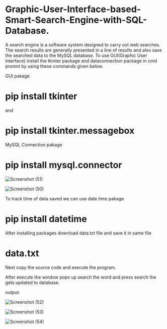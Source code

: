 # Graphic-User-Interface-based-Smart-Search-Engine-with-SQL-Database.
A search engine is a software system designed to carry out web searches. The search results are generally presented in a line of results and also save the searched data to the MySQL database.
To use GUI(Graphic User Interface) install the tkinter package and dataconnection package in cmd promnt by using these commands given below.


GUI pakage
 # pip install tkinter
  
  and 
  
 # pip install tkinter.messagebox
 
 MySQL Connection pakage 
 # pip install mysql.connector
 
 ![Screenshot (51)](https://user-images.githubusercontent.com/107409877/223466809-1efc39fb-2a63-49c9-84f9-c87daadefab2.png)

 ![Screenshot (50)](https://user-images.githubusercontent.com/107409877/223466449-f6ef5a63-1dab-4761-b7a7-82ef39b91c20.png)
 
 To track time of data saved we can use date time pakage
 # pip install datetime
  
  After installing packages download data.txt file and save it in same file 
 # data.txt
 
 Next copy the source code and execute the program.
 
After execute the window pops up search the word and press search the gets updated to database.

output:

![Screenshot (52)](https://user-images.githubusercontent.com/107409877/223466862-29151d7e-dc44-4cbd-9eda-87c4ed5a4dc8.png)

![Screenshot (53)](https://user-images.githubusercontent.com/107409877/223466891-d91bdb93-2628-44df-a83c-ff54d077f74f.png)

![Screenshot (54)](https://user-images.githubusercontent.com/107409877/223466923-e163dd2e-ca54-4a86-ad85-08ccbf0d4d53.png)
